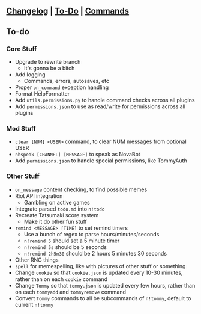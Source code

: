## [Changelog](https://novabros.github.io/NovaBot/version) | [To-Do](https://novabros.github.io/NovaBot/todo) | [Commands](https://novabros.github.io/NovaBot/commands)
## To-do

### Core Stuff
- Upgrade to rewrite branch
  - It's gonna be a bitch
- Add logging
  - Commands, errors, autosaves, etc
- Proper `on_command` exception handling
- Format HelpFormatter
- Add `utils.permissions.py` to handle command checks across all plugins
- Add `permissions.json` to use as read/write for permissions across all plugins

### Mod Stuff
- `clear [NUM] <USER>` command, to clear NUM messages from optional USER
- `nbspeak [CHANNEL] [MESSAGE]` to speak as NovaBot
- Add `permissions.json` to handle special permissions, like TommyAuth

### Other Stuff
- `on_message` content checking, to find possible memes
- Riot API integration
  - Gambling on active games
- Integrate parsed `todo.md` into `n!todo`
- Recreate Tatsumaki score system
  - Make it do other fun stuff
- `remind <MESSAGE> [TIME]` to set remind timers
  - Use a bunch of regex to parse hours/minutes/seconds
  - `n!remind 5` should set a 5 minute timer
  - `n!remind 5s` should be 5 seconds
  - `n!remind 2h5m30` should be 2 hours 5 minutes 30 seconds
- Other RNG things
- `spell` for memespelling, like with pictures of other stuff or something
- Change `cookie` so that `cookie.json` is updated every 10-30 minutes, rather than on each `cookie` command
- Change `Tommy` so that `tommy.json` is updated every few hours, rather than on each `tommyadd` and `tommyremove` command
- Convert `Tommy` commands to all be subcommands of `n!tommy`, default to current `n!tommy`
